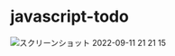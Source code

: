 # javascript-todo
![スクリーンショット 2022-09-11 21 21 15](https://user-images.githubusercontent.com/71957661/189527286-23d0e4fc-5390-4c49-9787-5d7a01456b23.png)
